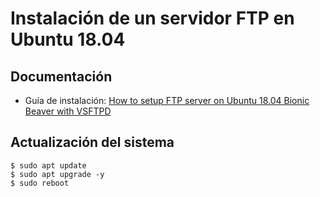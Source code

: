 # Instalación de un servidor FTP en Ubuntu 18.04

## Documentación
* Guía de instalación: [How to setup FTP server on Ubuntu 18.04 Bionic Beaver with VSFTPD](https://linuxconfig.org/how-to-setup-ftp-server-on-ubuntu-18-04-bionic-beaver-with-vsftpd)

## Actualización del sistema
```terminal
$ sudo apt update
$ sudo apt upgrade -y
$ sudo reboot
```

